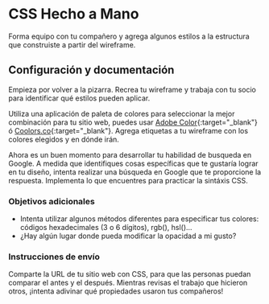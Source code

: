 # CSS Hecho a Mano

Forma equipo con tu compañero y agrega algunos estilos a la estructura que construiste a partir del wireframe.

## Configuración y documentación

Empieza por volver a la pizarra. Recrea tu wireframe y trabaja con tu socio para identificar qué estilos pueden aplicar.

Utiliza una aplicación de paleta de colores para seleccionar la mejor combinación para tu sitio web, puedes usar [Adobe Color](https://color.adobe.com/create/color-wheel){:target="_blank"} ó [Coolors.co](https://coolors.co){:target="_blank"}. Agrega etiquetas a tu wireframe con los colores elegidos y en dónde irán.

Ahora es un buen momento para desarrollar tu habilidad de busqueda en Google. A medida que identifiques cosas específicas que te gustaría lograr en tu diseño, intenta realizar una búsqueda en Google que te proporcione la respuesta. Implementa lo que encuentres para practicar la sintáxis CSS.

### Objetivos adicionales

- Intenta utilizar algunos métodos diferentes para especificar tus colores: códigos hexadecimales (3 o 6 dígitos), rgb(), hsl()...
- ¿Hay algún lugar donde pueda modificar la opacidad a mi gusto?

### Instrucciones de envío

Comparte la URL de tu sitio web con CSS, para que las personas puedan comparar el antes y el después. Mientras revisas el trabajo que hicieron otros, ¡intenta adivinar qué propiedades usaron tus compañeros!
